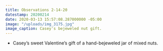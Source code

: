 ```yaml
---
title: Observations 2-14-20
datestamp: 20200214
date: 2020-03-13 15:57:08.287000000 -05:00
image: "/uploads/img_3175.jpg"
image_caption: Casey's bejeweled nut gift.
---
```


- Casey’s sweet Valentine’s gift of a hand-bejeweled jar of mixed nuts.
